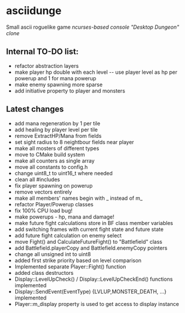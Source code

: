 # asciidunge
Small ascii roguelike game
*ncurses-based console "Desktop Dungeon" clone*

## Internal TO-DO list:
- refactor abstraction layers
- make player hp double with each level
-- use player level as hp per powerup and 1 for mana powerup
- make enemy spawning more sparse
- add initiative property to player and monsters


## Latest changes
+ add mana regeneration by 1 per tile
+ add healing by player level per tile
+ remove ExtractHP/Mana from fields
+ set sight radius to 8 neightbour fields near player
+ make all mosters of different types
+ move to CMake build system
+ make all counters as single array
+ move all constants to config.h
+ change uint8_t to uint16_t where needed
+ clean all #includes
+ fix player spawning on powerup
+ remove vectors entirely
+ make all members' names begin with _ instead of m_
+ refactor Player/Powerup classes
+ fix 100% CPU load bug!
+ make powerups - hp, mana and damage!
+ make future fight calculations store in BF class member variables
+ add switching frames with current fight state and future state
+ add future fight calculation on enemy select
+ move Fight() and CalculateFutureFight() to "Battlefield" class
+ add Battlefield.playerCopy and Battlefield.enemyCopy pointers 
+ change all unsigned int to uint8
+ added first strike priority based on level comparison
+ Implemented separate Player::Fight() function
+ added class destructors
+ Display::LevelUpCheck() / Display::LevelUpCheckEnd() functions implemented
+ Display::SendEvent(EventType) {LVLUP,MONSTER_DEATH, ...} implemented
+ Player::m_display property is used to get access to display instance
